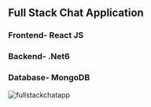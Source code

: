 ## Full Stack Chat Application

### Frontend- React JS
### Backend- .Net6
### Database- MongoDB

![fullstackchatapp](https://user-images.githubusercontent.com/74584954/191394264-2990eaa7-2db4-44e8-b1c5-4850ac742ae7.gif)
